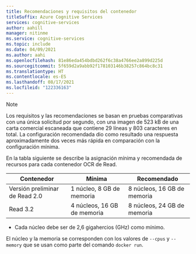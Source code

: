 ```yaml
---
title: Recomendaciones y requisitos del contenedor
titleSuffix: Azure Cognitive Services
services: cognitive-services
author: aahill
manager: nitinme
ms.service: cognitive-services
ms.topic: include
ms.date: 04/09/2021
ms.author: aahi
ms.openlocfilehash: 81e86eda454bdbd262f6c38a4766ee2a899d225d
ms.sourcegitcommit: 5f659d2a9abb92f178103146b38257c864bc8c31
ms.translationtype: HT
ms.contentlocale: es-ES
ms.lasthandoff: 08/17/2021
ms.locfileid: "122336163"
---
```

> [!NOTE]
> Los requisitos y las recomendaciones se basan en pruebas comparativas con una única solicitud por segundo, con una imagen de 523 kB de una carta comercial escaneada que contiene 29 líneas y 803 caracteres en total. La configuración recomendada dio como resultado una respuesta aproximadamente dos veces más rápida en comparación con la configuración mínima.

En la tabla siguiente se describe la asignación mínima y recomendada de recursos para cada contenedor OCR de Read.

| Contenedor | Mínima | Recomendado |
|-----------|---------|-------------|
| Versión preliminar de Read 2.0 | 1 núcleo, 8 GB de memoria |    8 núcleos, 16 GB de memoria |
| Read 3.2 | 4 núcleos, 16 GB de memoria | 8 núcleos, 24 GB de memoria |

* Cada núcleo debe ser de 2,6 gigahercios (GHz) como mínimo.

El núcleo y la memoria se corresponden con los valores de `--cpus` y `--memory` que se usan como parte del comando `docker run`.
